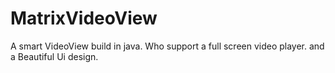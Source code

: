# MatrixVideoView
A smart VideoView build in java. Who support a full screen video player.
and a Beautiful Ui design.

